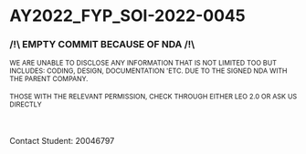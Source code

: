 # AY2022_FYP_SOI-2022-0045

### /!\ EMPTY COMMIT BECAUSE OF NDA /!\

<sub> 
WE ARE UNABLE TO DISCLOSE ANY INFORMATION THAT IS NOT LIMITED TOO BUT INCLUDES: CODING, DESIGN, DOCUMENTATION 'ETC.
DUE TO THE SIGNED NDA WITH THE PARENT COMPANY.
</sub>
<br><br>
<sub>
THOSE WITH THE RELEVANT PERMISSION, CHECK THROUGH EITHER LEO 2.0 OR ASK US DIRECTLY 
</sub>

<br><br>
Contact Student: 20046797
